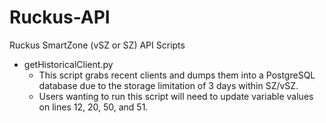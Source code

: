 # Ruckus-API
Ruckus SmartZone (vSZ or SZ) API Scripts

* getHistoricalClient.py
  * This script grabs recent clients and dumps them into a PostgreSQL database due to the storage limitation of 3 days within SZ/vSZ.
  * Users wanting to run this script will need to update variable values on lines 12, 20, 50, and 51.
